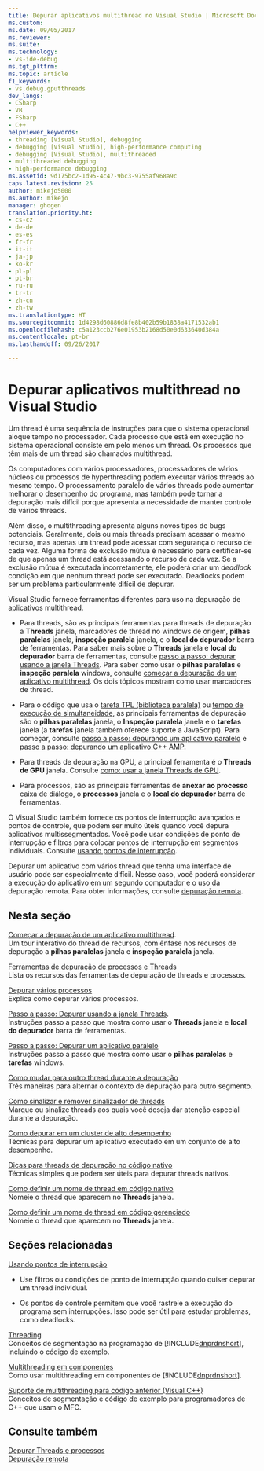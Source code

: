 ```yaml
---
title: Depurar aplicativos multithread no Visual Studio | Microsoft Docs
ms.custom: 
ms.date: 09/05/2017
ms.reviewer: 
ms.suite: 
ms.technology:
- vs-ide-debug
ms.tgt_pltfrm: 
ms.topic: article
f1_keywords:
- vs.debug.gputthreads
dev_langs:
- CSharp
- VB
- FSharp
- C++
helpviewer_keywords:
- threading [Visual Studio], debugging
- debugging [Visual Studio], high-performance computing
- debugging [Visual Studio], multithreaded
- multithreaded debugging
- high-performance debugging
ms.assetid: 9d175bc2-1d95-4c47-9bc3-9755af968a9c
caps.latest.revision: 25
author: mikejo5000
ms.author: mikejo
manager: ghogen
translation.priority.ht:
- cs-cz
- de-de
- es-es
- fr-fr
- it-it
- ja-jp
- ko-kr
- pl-pl
- pt-br
- ru-ru
- tr-tr
- zh-cn
- zh-tw
ms.translationtype: HT
ms.sourcegitcommit: 1d4298d60886d8fe8b402b59b1838a4171532ab1
ms.openlocfilehash: c5a123ccb276e01953b2168d50e0d633640d384a
ms.contentlocale: pt-br
ms.lasthandoff: 09/26/2017

---
```

# <a name="debug-multithreaded-applications-in-visual-studio"></a>Depurar aplicativos multithread no Visual Studio
Um thread é uma sequência de instruções para que o sistema operacional aloque tempo no processador. Cada processo que está em execução no sistema operacional consiste em pelo menos um thread. Os processos que têm mais de um thread são chamados multithread.  
  
Os computadores com vários processadores, processadores de vários núcleos ou processos de hyperthreading podem executar vários threads ao mesmo tempo. O processamento paralelo de vários threads pode aumentar melhorar o desempenho do programa, mas também pode tornar a depuração mais difícil porque apresenta a necessidade de manter controle de vários threads.  
  
Além disso, o multithreading apresenta alguns novos tipos de bugs potenciais. Geralmente, dois ou mais threads precisam acessar o mesmo recurso, mas apenas um thread pode acessar com segurança o recurso de cada vez. Alguma forma de exclusão mútua é necessário para certificar-se de que apenas um thread está acessando o recurso de cada vez. Se a exclusão mútua é executada incorretamente, ele poderá criar um *deadlock* condição em que nenhum thread pode ser executado. Deadlocks podem ser um problema particularmente difícil de depurar.

Visual Studio fornece ferramentas diferentes para uso na depuração de aplicativos multithread.

- Para threads, são as principais ferramentas para threads de depuração a **Threads** janela, marcadores de thread no windows de origem, **pilhas paralelas** janela, **inspeção paralela** janela, e o **local do depurador** barra de ferramentas. Para saber mais sobre o **Threads** janela e **local do depurador** barra de ferramentas, consulte [passo a passo: depurar usando a janela Threads](../debugger/how-to-use-the-threads-window.md). Para saber como usar o **pilhas paralelas** e **inspeção paralela** windows, consulte [começar a depuração de um aplicativo multithread](../debugger/get-started-debugging-multithreaded-apps.md). Os dois tópicos mostram como usar marcadores de thread.
  
- Para o código que usa o [tarefa TPL (biblioteca paralela)](/dotnet/standard/parallel-programming/task-parallel-library-tpl) ou [tempo de execução de simultaneidade](/cpp/parallel/concrt/concurrency-runtime/), as principais ferramentas de depuração são o **pilhas paralelas** janela, o **Inspeção paralela** janela e o **tarefas** janela (a **tarefas** janela também oferece suporte a JavaScript). Para começar, consulte [passo a passo: depurando um aplicativo paralelo](../debugger/walkthrough-debugging-a-parallel-application.md) e [passo a passo: depurando um aplicativo C++ AMP](/cpp/parallel/amp/walkthrough-debugging-a-cpp-amp-application.md). 

- Para threads de depuração na GPU, a principal ferramenta é o **Threads de GPU** janela. Consulte [como: usar a janela Threads de GPU](../debugger/how-to-use-the-gpu-threads-window.md).  

- Para processos, são as principais ferramentas de **anexar ao processo** caixa de diálogo, o **processos** janela e o **local do depurador** barra de ferramentas.  
  
O Visual Studio também fornece os pontos de interrupção avançados e pontos de controle, que podem ser muito úteis quando você depura aplicativos multissegmentados. Você pode usar condições de ponto de interrupção e filtros para colocar pontos de interrupção em segmentos individuais. Consulte [usando pontos de interrupção](../debugger/using-breakpoints.md). 
  
Depurar um aplicativo com vários thread que tenha uma interface de usuário pode ser especialmente difícil. Nesse caso, você poderá considerar a execução do aplicativo em um segundo computador e o uso da depuração remota. Para obter informações, consulte [depuração remota](../debugger/remote-debugging.md).  
  
## <a name="in-this-section"></a>Nesta seção
 [Começar a depuração de um aplicativo multithread](../debugger/get-started-debugging-multithreaded-apps.md).  
 Um tour interativo do thread de recursos, com ênfase nos recursos de depuração a **pilhas paralelas** janela e **inspeção paralela** janela.

 [Ferramentas de depuração de processos e Threads](../debugger/debug-threads-and-processes.md)  
 Lista os recursos das ferramentas de depuração de threads e processos.  
  
 [Depurar vários processos](../debugger/debug-multiple-processes.md)  
 Explica como depurar vários processos.

 [Passo a passo: Depurar usando a janela Threads](../debugger/how-to-use-the-threads-window.md).  
 Instruções passo a passo que mostra como usar o **Threads** janela e **local do depurador** barra de ferramentas. 

 [Passo a passo: Depurar um aplicativo paralelo](../debugger/walkthrough-debugging-a-parallel-application.md)  
 Instruções passo a passo que mostra como usar o **pilhas paralelas** e **tarefas** windows.  
  
 [Como mudar para outro thread durante a depuração](../debugger/how-to-switch-to-another-thread-while-debugging.md)  
 Três maneiras para alternar o contexto de depuração para outro segmento.  
  
 [Como sinalizar e remover sinalizador de threads](../debugger/how-to-flag-and-unflag-threads.md)  
 Marque ou sinalize threads aos quais você deseja dar atenção especial durante a depuração.    
  
 [Como depurar em um cluster de alto desempenho](../debugger/how-to-debug-on-a-high-performance-cluster.md)  
 Técnicas para depurar um aplicativo executado em um conjunto de alto desempenho.  

 [Dicas para threads de depuração no código nativo](../debugger/tips-for-debugging-threads-in-native-code.md)  
 Técnicas simples que podem ser úteis para depurar threads nativos. 

 [Como definir um nome de thread em código nativo](../debugger/how-to-set-a-thread-name-in-native-code.md)  
 Nomeie o thread que aparecem no **Threads** janela.  
  
 [Como definir um nome de thread em código gerenciado](../debugger/how-to-set-a-thread-name-in-managed-code.md)  
 Nomeie o thread que aparecem no **Threads** janela. 
  
## <a name="related-sections"></a>Seções relacionadas  
 [Usando pontos de interrupção](../debugger/using-breakpoints.md)

 - Use filtros ou condições de ponto de interrupção quando quiser depurar um thread individual.  
  
 - Os pontos de controle permitem que você rastreie a execução do programa sem interrupções. Isso pode ser útil para estudar problemas, como deadlocks.  
  
 [Threading](/dotnet/standard/threading/index)  
 Conceitos de segmentação na programação de [!INCLUDE[dnprdnshort](../code-quality/includes/dnprdnshort_md.md)], incluindo o código de exemplo.  
  
 [Multithreading em componentes](http://msdn.microsoft.com/Library/2fc31e68-fb71-4544-b654-0ce720478779)  
 Como usar multithreading em componentes de [!INCLUDE[dnprdnshort](../code-quality/includes/dnprdnshort_md.md)].  
  
 [Suporte de multithreading para código anterior (Visual C++)](/cpp/parallel/multithreading/multithreading-support-for-older-code-visual-cpp)  
 Conceitos de segmentação e código de exemplo para programadores de C++ que usam o MFC.  
  
## <a name="see-also"></a>Consulte também  
 [Depurar Threads e processos](../debugger/debug-threads-and-processes.md)   
 [Depuração remota](../debugger/remote-debugging.md)
